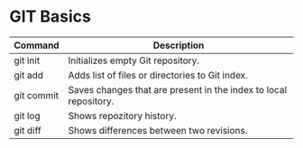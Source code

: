 # GIT Basics

| Command  | Description  |
|---|---|
| git init   | Initializes empty Git repository. |
| git add    | Adds list of files or directories to Git index.  |
| git commit | Saves changes that are present in the index to local repository. |
| git log | Shows repozitory history. |
| git diff | Shows differences between two revisions. |

